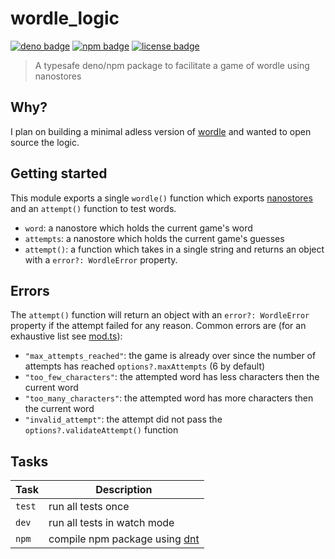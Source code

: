 # wordle_logic

<!-- Badges -->

[![deno badge](https://img.shields.io/badge/deno-wordle__logic-black?style=for-the-badge&labelColor=black)](https://deno.land/x/wordle_logic)
[![npm badge](https://img.shields.io/badge/npm-wordle--logic-red?style=for-the-badge&labelColor=red)](https://www.npmjs.com/package/wordle-logic)
[![license badge](https://img.shields.io/badge/license-mit-blue?style=for-the-badge&labelColor=blue)](https://github.com/jacob-shuman/wordle-logic/blob/main/LICENSE)

> A typesafe deno/npm package to facilitate a game of wordle using nanostores

## Why?

I plan on building a minimal adless version of
[wordle](https://en.wikipedia.org/wiki/Wordle) and wanted to open source the
logic.

## Getting started

This module exports a single `wordle()` function which exports
[nanostores](https://github.com/nanostores/nanostores) and an `attempt()`
function to test words.

- `word`: a nanostore which holds the current game's word
- `attempts`: a nanostore which holds the current game's guesses
- `attempt()`: a function which takes in a single string and returns an object
  with a `error?: WordleError` property.

## Errors

The `attempt()` function will return an object with an `error?: WordleError`
property if the attempt failed for any reason. Common errors are (for an
exhaustive list see [mod.ts](./mod.ts)):

- `"max_attempts_reached"`: the game is already over since the number of
  attempts has reached `options?.maxAttempts` (6 by default)
- `"too_few_characters"`: the attempted word has less characters then the
  current word
- `"too_many_characters"`: the attempted word has more characters then the
  current word
- `"invalid_attempt"`: the attempt did not pass the `options?.validateAttempt()`
  function

## Tasks

| Task   | Description                                                      |
| ------ | ---------------------------------------------------------------- |
| `test` | run all tests once                                               |
| `dev`  | run all tests in watch mode                                      |
| `npm`  | compile npm package using [dnt](https://github.com/denoland/dnt) |
